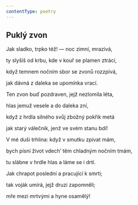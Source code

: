 ```yaml
---
contentType: poetry
---
```


<section>

## Puklý zvon

Jak sladko, trpko též! — noc zimní, mrazivá,

ty slyšíš od krbu, kde v kouř se plamen ztrácí,

když temnem nočním sbor se zvonů rozzpívá,

jak dávná z daleka se upomínka vrací.

</section>

<section>

Ten zvon buď pozdraven, jejž nezlomila léta,

hlas jemuž vesele a do daleka zní,

když z hrdla silného svůj zbožný pokřik metá

jak starý válečník, jenž ve svém stanu bdí!

</section>

<section>

V mé duši trhlina: když v smutku zpívat mám,

bych písní život vdech’ těm chladným nočním tmám,

tu slábne v hrdle hlas a láme se i drtí.

</section>

<section>

Jak chrapot poslední a pracující k smrti;

tak voják umírá, jejž druzi zapomněli;

mře mezi mrtvými a hyne osamělý!

</section>
